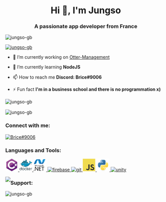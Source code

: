 <h1 align="center">Hi 👋, I'm Jungso</h1>
<h3 align="center">A passionate app developer from France</h3>

<p align="left"> <img src="https://komarev.com/ghpvc/?username=jungso-gb&label=Profile%20views&color=0e75b6&style=flat" alt="jungso-gb" /> </p>

<p align="left"> <a href="https://github.com/ryo-ma/github-profile-trophy"><img src="https://github-profile-trophy.vercel.app/?username=jungso-gb" alt="jungso-gb" /></a> </p>

- 🔭 I’m currently working on [Otter-Management](https://github.com/Jungso-GB/otter-management)

- 🌱 I’m currently learning **NodeJS**

- 📫 How to reach me **Discord: Brice#9006**

- ⚡ Fun fact **I'm in a business school and there is no programmation x)**


<p><img align="center" src="https://github-readme-stats.vercel.app/api/top-langs?username=jungso-gb&show_icons=true&locale=en&layout=compact" alt="jungso-gb" /></p>

<p><img align="center" src="https://github-readme-streak-stats.herokuapp.com/?user=jungso-gb&" alt="jungso-gb" /></p>

<h3 align="left">Connect with me:</h3>
<p align="left">
<a href="https://discord.gg/Brice#9006" target="blank"><img align="center" src="https://raw.githubusercontent.com/rahuldkjain/github-profile-readme-generator/master/src/images/icons/Social/discord.svg" alt="Brice#9006" height="30" width="40" /></a>
</p>

<h3 align="left">Languages and Tools:</h3>
<p align="left"> <a href="https://www.w3schools.com/cs/" target="_blank" rel="noreferrer"> <img src="https://raw.githubusercontent.com/devicons/devicon/master/icons/csharp/csharp-original.svg" alt="csharp" width="40" height="40"/> </a> <a href="https://www.docker.com/" target="_blank" rel="noreferrer"> <img src="https://raw.githubusercontent.com/devicons/devicon/master/icons/docker/docker-original-wordmark.svg" alt="docker" width="40" height="40"/> </a> <a href="https://dotnet.microsoft.com/" target="_blank" rel="noreferrer"> <img src="https://raw.githubusercontent.com/devicons/devicon/master/icons/dot-net/dot-net-original-wordmark.svg" alt="dotnet" width="40" height="40"/> </a> <a href="https://firebase.google.com/" target="_blank" rel="noreferrer"> <img src="https://www.vectorlogo.zone/logos/firebase/firebase-icon.svg" alt="firebase" width="40" height="40"/> </a> <a href="https://git-scm.com/" target="_blank" rel="noreferrer"> <img src="https://www.vectorlogo.zone/logos/git-scm/git-scm-icon.svg" alt="git" width="40" height="40"/> </a> <a href="https://developer.mozilla.org/en-US/docs/Web/JavaScript" target="_blank" rel="noreferrer"> <img src="https://raw.githubusercontent.com/devicons/devicon/master/icons/javascript/javascript-original.svg" alt="javascript" width="40" height="40"/> </a> <a href="https://www.python.org" target="_blank" rel="noreferrer"> <img src="https://raw.githubusercontent.com/devicons/devicon/master/icons/python/python-original.svg" alt="python" width="40" height="40"/> </a> <a href="https://unity.com/" target="_blank" rel="noreferrer"> <img src="https://www.vectorlogo.zone/logos/unity3d/unity3d-icon.svg" alt="unity" width="40" height="40"/> </a> </p>

<img align="left"  src="https://img.shields.io/badge/mac%20os-000000?style=for-the-badge&logo=apple&logoColor=white" >


<h3 align="left">Support:</h3>
<p><a href="https://ko-fi.com/jungso-gb"> <img align="left" src="https://cdn.ko-fi.com/cdn/kofi3.png?v=3" height="50" width="210" alt="jungso-gb" /></a></p><br><br>

